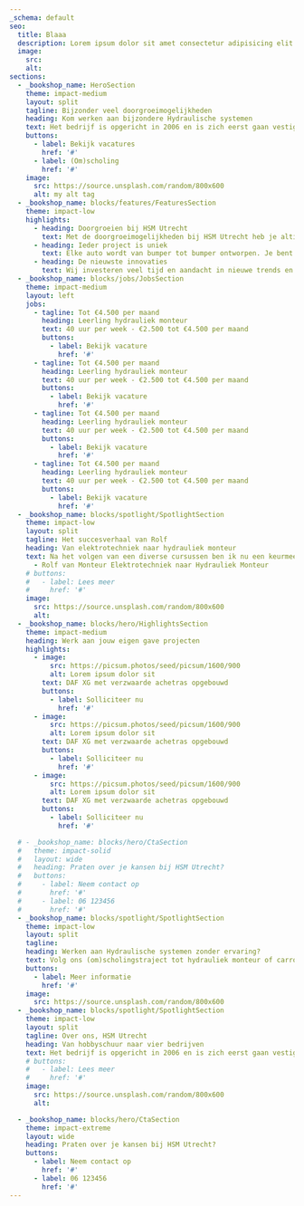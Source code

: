 ```yaml
---
_schema: default
seo:
  title: Blaaa
  description: Lorem ipsum dolor sit amet consectetur adipisicing elit. Quisquam, quos.
  image:
    src:
    alt:
sections:
  - _bookshop_name: HeroSection
    theme: impact-medium
    layout: split
    tagline: Bijzonder veel doorgroeimogelijkheden
    heading: Kom werken aan bijzondere Hydraulische systemen
    text: Het bedrijf is opgericht in 2006 en is zich eerst gaan vestigen in Breukelen maar dat pand werd al.
    buttons:
      - label: Bekijk vacatures
        href: '#'
      - label: (Om)scholing
        href: '#'
    image: 
      src: https://source.unsplash.com/random/800x600
      alt: my alt tag
  - _bookshop_name: blocks/features/FeaturesSection
    theme: impact-low
    highlights:
      - heading: Doorgroeien bij HSM Utrecht
        text: Met de doorgroeimogelijkheden bij HSM Utrecht heb je altijd toekomstperspectief
      - heading: Ieder project is uniek
        text: Elke auto wordt van bumper tot bumper ontworpen. Je bent betrokken bij het ontwerp-en en product proces, hier kun je een eigen invulling aan geven.
      - heading: De nieuwste innovaties
        text: Wij investeren veel tijd en aandacht in nieuwe trends en ontwikkelingen, zo hebben wij bijvoorbeeld een elektrische powerpack ontwikkeld die het mogelijk maakt om systemen elektrisch aan te drijven.
  - _bookshop_name: blocks/jobs/JobsSection
    theme: impact-medium
    layout: left
    jobs:
      - tagline: Tot €4.500 per maand
        heading: Leerling hydrauliek monteur
        text: 40 uur per week - €2.500 tot €4.500 per maand
        buttons: 
          - label: Bekijk vacature
            href: '#'
      - tagline: Tot €4.500 per maand
        heading: Leerling hydrauliek monteur
        text: 40 uur per week - €2.500 tot €4.500 per maand
        buttons: 
          - label: Bekijk vacature
            href: '#'
      - tagline: Tot €4.500 per maand
        heading: Leerling hydrauliek monteur
        text: 40 uur per week - €2.500 tot €4.500 per maand
        buttons: 
          - label: Bekijk vacature
            href: '#'
      - tagline: Tot €4.500 per maand
        heading: Leerling hydrauliek monteur
        text: 40 uur per week - €2.500 tot €4.500 per maand
        buttons: 
          - label: Bekijk vacature
            href: '#'
  - _bookshop_name: blocks/spotlight/SpotlightSection
    theme: impact-low
    layout: split
    tagline: Het succesverhaal van Rolf
    heading: Van elektrotechniek naar hydrauliek monteur
    text: Na het volgen van een diverse cursussen ben ik nu een keurmeester voor autolaadkranen en containersystemen.
      - Rolf van Monteur Elektrotechniek naar Hydrauliek Monteur
    # buttons:
    #   - label: Lees meer
    #     href: '#'
    image:
      src: https://source.unsplash.com/random/800x600
      alt: 
  - _bookshop_name: blocks/hero/HighlightsSection
    theme: impact-medium
    heading: Werk aan jouw eigen gave projecten
    highlights:
      - image:
          src: https://picsum.photos/seed/picsum/1600/900
          alt: Lorem ipsum dolor sit
        text: DAF XG met verzwaarde achetras opgebouwd
        buttons: 
          - label: Solliciteer nu
            href: '#'
      - image:
          src: https://picsum.photos/seed/picsum/1600/900
          alt: Lorem ipsum dolor sit
        text: DAF XG met verzwaarde achetras opgebouwd
        buttons: 
          - label: Solliciteer nu
            href: '#'
      - image:
          src: https://picsum.photos/seed/picsum/1600/900
          alt: Lorem ipsum dolor sit
        text: DAF XG met verzwaarde achetras opgebouwd
        buttons: 
          - label: Solliciteer nu
            href: '#'

  # - _bookshop_name: blocks/hero/CtaSection
  #   theme: impact-solid
  #   layout: wide
  #   heading: Praten over je kansen bij HSM Utrecht?
  #   buttons:
  #     - label: Neem contact op
  #       href: '#'
  #     - label: 06 123456
  #       href: '#'
  - _bookshop_name: blocks/spotlight/SpotlightSection
    theme: impact-low
    layout: split
    tagline: 
    heading: Werken aan Hydraulische systemen zonder ervaring?
    text: Volg ons (om)scholingstraject tot hydrauliek monteur of carrosseriebouwer
    buttons:
      - label: Meer informatie
        href: '#'
    image:
      src: https://source.unsplash.com/random/800x600
  - _bookshop_name: blocks/spotlight/SpotlightSection
    theme: impact-low
    layout: split
    tagline: Over ons, HSM Utrecht
    heading: Van hobbyschuur naar vier bedrijven
    text: Het bedrijf is opgericht in 2006 en is zich eerst gaan vestigen in Breukelen maar dat pand werd al snel te klein en er moest een andere locatie gezocht gaan worden. In 2010 zijn we verhuisd naar het huidige pand in Utrecht. Het huidige pand is centraal gelegen aan de A2 op knooppunt Oudenrijn op het industrieterrein Lage Weide.
    # buttons:
    #   - label: Lees meer
    #     href: '#'
    image:
      src: https://source.unsplash.com/random/800x600
      alt:

  - _bookshop_name: blocks/hero/CtaSection
    theme: impact-extreme
    layout: wide
    heading: Praten over je kansen bij HSM Utrecht?
    buttons:
      - label: Neem contact op
        href: '#'
      - label: 06 123456
        href: '#'
---
```

